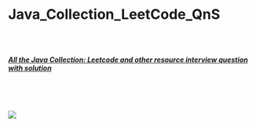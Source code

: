 # Java_Collection_LeetCode_QnS

</br>
</br>

<ins> ***All the Java Collection: Leetcode and other resource interview question with solution*** </ins> 

</br>
</br>
</br>

<img src="https://static.wixstatic.com/media/4e14eb_aca803970e404af1becaf47f0ea491e0~mv2.jpg/v1/fill/w_740,h_423,al_c,lg_1,q_80,enc_auto/4e14eb_aca803970e404af1becaf47f0ea491e0~mv2.jpg" align="center"></img>

</br>
</br>
